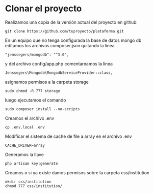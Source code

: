 <!-- TITLE: Instalación y configuración COPO -->
<!-- SUBTITLE: A quick summary of Instalacion Y Configuracion Copo -->

# Clonar el proyecto
Realizamos una copia de la versión actual del proyecto en github

```text
git clone https://github.com/tuproyecto/plataforma.git
```

En un equipo que no tenga configurada la base de datos mongo db editamos los archivos composer.json quitando la linea 
```text
"jenssegers/mongodb": "^3.0",
```

y del archivo config/app.php comentareamos la linea

```text
Jenssegers\Mongodb\MongodbServiceProvider::class,
```

asignamos permisos a la carpeta storage 
```text
sudo chmod -R 777 storage
```

luego ejecutamos el comando 

```text
sudo composer install --no-scripts
```
Creamos el archivo .env
```text
cp .env.local .env
```
Modificar el sistema de cache de file a array en el archivo .env 
```text
CACHE_DRIVER=array
```
Generamos la llave
```text
php artisan key:generate
```
Creamos o si ya existe damos permisos sobre la carpeta css/institution
```text
mkdir css/institution
chmod 777 css/institution/
```
